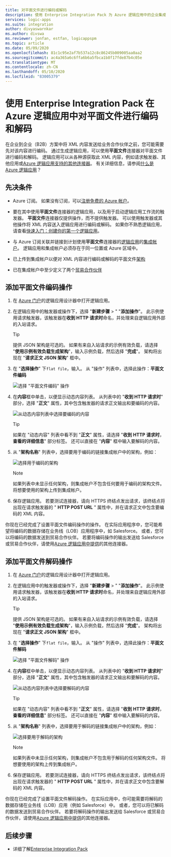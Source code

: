 ```yaml
---
title: 对平面文件进行编码或解码
description: 使用 Enterprise Integration Pack 为 Azure 逻辑应用中的企业集成编码或解码平面文件
services: logic-apps
ms.suite: integration
author: divyaswarnkar
ms.author: divswa
ms.reviewer: jonfan, estfan, logicappspm
ms.topic: article
ms.date: 05/09/2020
ms.openlocfilehash: 81c1c95e2af7b537a12c8c86245b009005aa0aa2
ms.sourcegitcommit: ac4a365a6c6ffa6b6a5fbca1b8f17fde87b4c05e
ms.translationtype: MT
ms.contentlocale: zh-CN
ms.lasthandoff: 05/10/2020
ms.locfileid: "83005379"
---
```

# <a name="encode-and-decode-flat-files-in-azure-logic-apps-by-using-the-enterprise-integration-pack"></a>使用 Enterprise Integration Pack 在 Azure 逻辑应用中对平面文件进行编码和解码

在企业到企业（B2B）方案中将 XML 内容发送给业务合作伙伴之前，您可能需要先对该内容进行编码。 通过生成逻辑应用，可以使用**平面文件**连接器对平面文件进行编码和解码。 逻辑应用可以从各种源获取此 XML 内容，例如请求触发器、其他应用或[Azure 逻辑应用支持的其他连接器](../connectors/apis-list.md)。 有关详细信息，请参阅[什么是 Azure 逻辑应用](logic-apps-overview.md)？

## <a name="prerequisites"></a>先决条件

* Azure 订阅。 如果没有订阅，可以[注册免费的 Azure 帐户](https://azure.microsoft.com/free/)。

* 要在其中使用**平面文件**连接器的逻辑应用，以及用于启动逻辑应用工作流的触发器。 **平面文件**连接器仅提供操作，而不提供触发器。 可以使用触发器或其他操作将 XML 内容送入逻辑应用进行编码或解码。 如果你不熟悉逻辑应用，请查看[快速入门：创建你的第一个逻辑应用](../logic-apps/quickstart-create-first-logic-app-workflow.md)。

* 与 Azure 订阅关联并链接到计划使用**平面文件**连接器的[逻辑应用](logic-apps-enterprise-integration-accounts.md#link-account)的[集成帐户](../logic-apps/logic-apps-enterprise-integration-create-integration-account.md)。 逻辑应用和集成帐户必须存在于同一位置或 Azure 区域中。

* 已上传到集成帐户以便对 XML 内容进行编码或解码的平面文件[架构](logic-apps-enterprise-integration-schemas.md)

* 已在集成帐户中至少定义了两个[贸易合作伙伴](logic-apps-enterprise-integration-partners.md)

## <a name="add-flat-file-encode-action"></a>添加平面文件编码操作

1. 在 [Azure 门户](https://portal.azure.com)的逻辑应用设计器中打开逻辑应用。

1. 在逻辑应用中的触发器或操作下，选择 "**新建步骤** > " "**添加操作**"。 此示例使用请求触发器，该触发器在**收到 HTTP 请求时**命名，并处理来自逻辑应用外部的入站请求。

   > [!TIP]
   > 提供 JSON 架构是可选的。 如果有来自入站请求的示例有效负载，请选择 "**使用示例有效负载生成架构**"，输入示例负载，然后选择 "**完成**"。 架构将出现在 "**请求正文 JSON 架构**" 框中。

1. 在 "**选择操作**" 下`flat file`，输入。 从 "操作" 列表中，选择此操作：**平面文件编码**

   ![选择 "平面文件编码" 操作](./media/logic-apps-enterprise-integration-flatfile/select-flat-file-encoding.png)

1. 在**内容**框中单击，以便显示动态内容列表。 从列表中的 "**收到 HTTP 请求时**" 部分，选择 "**正文**" 属性，其中包含触发器的请求正文输出和要编码的内容。

   ![从动态内容列表中选择要编码的内容](./media/logic-apps-enterprise-integration-flatfile/select-content-to-encode.png)

   > [!TIP]
   > 如果在 "动态内容" 列表中看不到 "**正文**" 属性，请选择 "**收到 HTTP 请求时**，**查看的详细信息**" 部分标签。
   > 还可以直接在 "**内容**" 框中输入要解码的内容。

1. 从 "**架构名称**" 列表中，选择要用于编码的链接集成帐户中的架构，例如：

   ![选择用于编码的架构](./media/logic-apps-enterprise-integration-flatfile/select-schema-for-encoding.png)

   > [!NOTE]
   > 如果列表中未显示任何架构，则集成帐户不包含任何要用于编码的架构文件。 将想要使用的架构上传到集成帐户。

1. 保存逻辑应用。 若要测试连接器，请向 HTTPS 终结点发出请求，该终结点将出现在请求触发器的 " **HTTP POST URL** " 属性中，并在请求正文中包含要编码的 XML 内容。

你现在已经完成了设置平面文件编码操作的操作。 在实际应用程序中，您可能希望将编码的数据存储在业务线（LOB）应用程序中，如 Salesforce。 或者，您可以将编码的数据发送到贸易合作伙伴。 若要将编码操作的输出发送给 Salesforce 或贸易合作伙伴，请使用[Azure 逻辑应用中提供](../connectors/apis-list.md)的其他连接器。

## <a name="add-flat-file-decode-action"></a>添加平面文件解码操作

1. 在 [Azure 门户](https://portal.azure.com)的逻辑应用设计器中打开逻辑应用。

1. 在逻辑应用中的触发器或操作下，选择 "**新建步骤** > " "**添加操作**"。 此示例使用请求触发器，该触发器在**收到 HTTP 请求时**命名，并处理来自逻辑应用外部的入站请求。

   > [!TIP]
   > 提供 JSON 架构是可选的。 如果有来自入站请求的示例有效负载，请选择 "**使用示例有效负载生成架构**"，输入示例负载，然后选择 "**完成**"。 架构将出现在 "**请求正文 JSON 架构**" 框中。

1. 在 "**选择操作**" 下`flat file`，输入。 从 "操作" 列表中，选择此操作：**平面文件解码**

   ![选择 "平面文件解码" 操作](./media/logic-apps-enterprise-integration-flatfile/select-flat-file-decoding.png)

1. 在**内容**框中单击，以便显示动态内容列表。 从列表中的 "**收到 HTTP 请求时**" 部分，选择 "**正文**" 属性，其中包含触发器的请求正文输出和要解码的内容。

   ![从动态内容列表中选择要解码的内容](./media/logic-apps-enterprise-integration-flatfile/select-content-to-decode.png)

   > [!TIP]
   > 如果在 "动态内容" 列表中看不到 "**正文**" 属性，请选择 "**收到 HTTP 请求时**，**查看的详细信息**" 部分标签。 还可以直接在 "**内容**" 框中输入要解码的内容。

1. 从 "**架构名称**" 列表中，选择要用于解码的链接集成帐户中的架构，例如：

   ![选择要用于解码的架构](./media/logic-apps-enterprise-integration-flatfile/select-schema-for-decoding.png)

   > [!NOTE]
   > 如果列表中未显示任何架构，则集成帐户不包含用于解码的任何架构文件。 将想要使用的架构上传到集成帐户。

1. 保存逻辑应用。 若要测试连接器，请向 HTTPS 终结点发出请求，该终结点将出现在请求触发器的 " **HTTP POST URL** " 属性中，并在请求正文中包含要解码的 XML 内容。

你现在已经完成了设置平面文件解码操作。 在实际应用中，你可能需要将解码的数据存储在业务线（LOB）应用（例如 Salesforce）中。 或者，您可以将已解码的数据发送到贸易合作伙伴。 若要将解码操作的输出发送给 Salesforce 或贸易合作伙伴，请使用[Azure 逻辑应用中提供](../connectors/apis-list.md)的其他连接器。

## <a name="next-steps"></a>后续步骤

* 详细了解[Enterprise Integration Pack](logic-apps-enterprise-integration-overview.md)